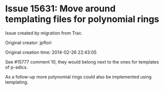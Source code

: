 # Issue 15631: Move around templating files for polynomial rings

Issue created by migration from Trac.

Original creator: jpflori

Original creation time: 2014-02-26 22:43:05

See #15777 comment 10, they would belong next to the ones for templates of p-adics.

As a follow-up more polynomial rings could also be implemented using templating.
